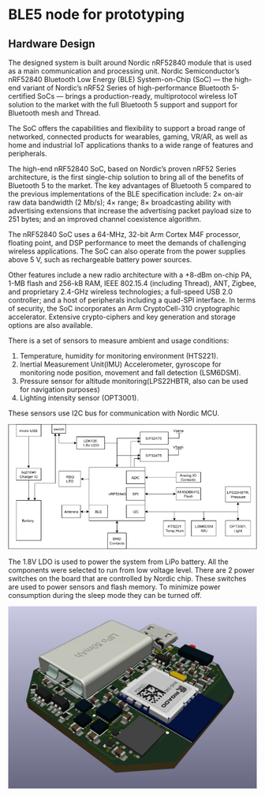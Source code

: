 # BLE5 node for prototyping



## Hardware Design

The designed system is built around Nordic nRF52840 module that is used as a main
communication and processing unit. 
Nordic Semiconductor’s nRF52840 Bluetooth Low Energy (BLE) System-on-Chip
(SoC) — the high-end variant of Nordic’s nRF52 Series of high-performance
Bluetooth 5-certified SoCs — brings a production-ready, multiprotocol wireless
IoT solution to the market with the full Bluetooth 5 support and support for Bluetooth
mesh and Thread.

The SoC offers the capabilities and flexibility to support a broad range of networked,
connected products for wearables, gaming, VR/AR, as well as home and industrial IoT applications
thanks to a wide range of features and peripherals.

The high-end nRF52840 SoC, based on Nordic’s proven nRF52 Series architecture,
is the first single-chip solution to bring all of the benefits of Bluetooth 5 to the market.
The key advantages of Bluetooth 5 compared to the previous implementations of the BLE specification
include: 2× on-air raw data bandwidth (2 Mb/s); 4× range; 8× broadcasting ability with advertising
extensions that increase the advertising packet payload size to 251 bytes; and an improved channel
coexistence algorithm.

The nRF52840 SoC uses a 64-MHz, 32-bit Arm Cortex M4F processor, floating point, and DSP performance
to meet the demands of challenging wireless applications. The SoC can also operate from the power
supplies above 5 V, such as rechargeable battery power sources.

Other features include a new radio architecture with a +8-dBm on-chip PA, 1-MB flash and 256-kB RAM,
IEEE 802.15.4 (including Thread), ANT, Zigbee, and proprietary 2.4-GHz wireless technologies;
a full-speed USB 2.0 controller; and a host of peripherals including a quad-SPI interface.
In terms of security, the SoC incorporates an Arm CryptoCell-310 cryptographic accelerator.
Extensive crypto-ciphers and key generation and storage options are also available.


There is a set of sensors to measure ambient and usage conditions: 

1. Temperature, humidity for monitoring environment (HTS221).
2. Inertial Measurement Unit(IMU) Accelerometer, gyroscope for monitoring node position, movement and fall detection (LSM6DSM).
3. Pressure sensor for altitude monitoring(LPS22HBTR, also can be used for navigation purposes)  
4. Lighting intensity sensor (OPT3001).

These sensors use I2C bus for communication with Nordic MCU.

<img src="img/hw-block-diagram.png">

The 1.8V LDO is used to power the system from LiPo battery. All the components were selected to run from low voltage level.
There are 2 power switches on the board that are controlled by Nordic chip. These switches are used to power sensors and flash memory.
To minimize power consumption during the sleep mode they can be turned off.

<img src="img/hw-3d-view.png" width="700">
